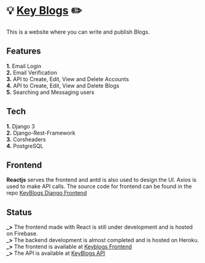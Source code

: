 # 💡 [Key Blogs](https://keyblogs.herokuapp.com) ✏️

This is a website where you can write and publish Blogs. <br />

## Features

**1.** Email Login <br />
**2.** Email Verification <br />
**3.** API to Create, Edit, View and Delete Accounts <br />
**4.** API to Create, Edit, View and Delete Blogs <br />
**5.** Searching and Messaging users <br />

## Tech

**1.** Django 3 <br />
**2.** Django-Rest-Framework <br />
**3.** Corsheaders <br />
**4.** PostgreSQL <br />

## Frontend

**Reactjs** serves the frontend and antd is also used to design the UI. Axios is used to make API calls. The source code for frontend can be found in the repo [KeyBlogs Django Frontend](https://github.com/nandan-unni/KeyBlogs-React-Frontend) <br />

## Status

**_>** The frontend made with React is still under development and is hosted on Firebase.<br />
**_>** The backend development is almost completed and is hosted on Heroku.<br />
**_>** The frontend is available at [Keyblogs Frontend](https://keyblogs.web.app) <br />
**_>** The API is available at [KeyBlogs API](https://keyblogs.herokuapp.com/api/) <br />